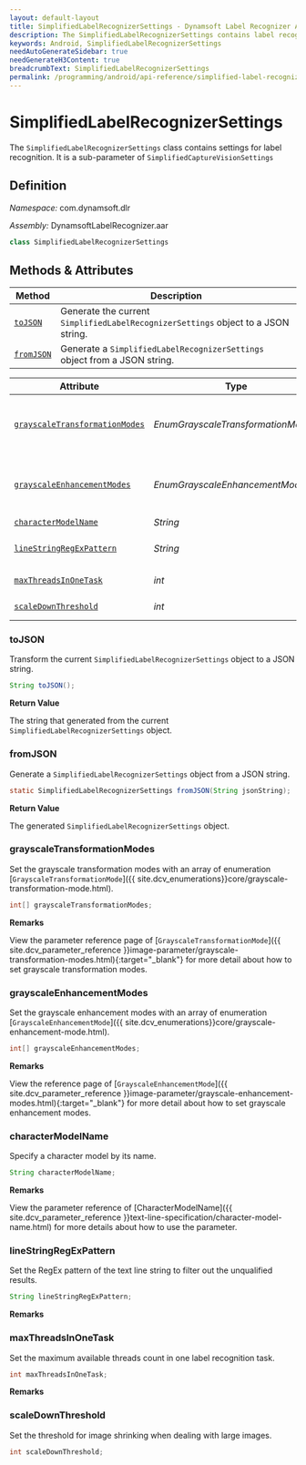 ```yaml
---
layout: default-layout
title: SimplifiedLabelRecognizerSettings - Dynamsoft Label Recognizer Android Edition API Reference
description: The SimplifiedLabelRecognizerSettings contains label recognition setting of Dynamsoft Label Recognizer Android edition
keywords: Android, SimplifiedLabelRecognizerSettings
needAutoGenerateSidebar: true
needGenerateH3Content: true
breadcrumbText: SimplifiedLabelRecognizerSettings
permalink: /programming/android/api-reference/simplified-label-recognizer-settings.html
---
```


# SimplifiedLabelRecognizerSettings

The `SimplifiedLabelRecognizerSettings` class contains settings for label recognition. It is a sub-parameter of `SimplifiedCaptureVisionSettings`

## Definition

*Namespace:* com.dynamsoft.dlr

*Assembly:* DynamsoftLabelRecognizer.aar

```java
class SimplifiedLabelRecognizerSettings
```

## Methods & Attributes

| Method               | Description |
|----------------------|-------------|
| [`toJSON`](#tojson) | Generate the current `SimplifiedLabelRecognizerSettings` object to a JSON string. |
| [`fromJSON`](#fromjson) | Generate a `SimplifiedLabelRecognizerSettings` object from a JSON string. |

| Attribute | Type | Description |
| --------- | ---- | ----------- |
| [`grayscaleTransformationModes`](#grayscaletransformationmodes) | *EnumGrayscaleTransformationMode[]* | Set the grayscale transformation modes with an array of enumeration [`GrayscaleTransformationMode`]({{ site.dcv_enumerations}}core/grayscale-transformation-mode.html). |
| [`grayscaleEnhancementModes`](#grayscaleenhancementmodes) | *EnumGrayscaleEnhancementMode[]* | Set the grayscale enhancement modes with an array of enumeration [`GrayscaleEnhancementMode`]({{ site.dcv_enumerations}}core/grayscale-enhancement-mode.html). |
| [`characterModelName`](#charactermodelname) | *String* | Specify a character model by its name. |
| [`lineStringRegExPattern`](#linestringregexpattern) | *String* | Set the RegEx pattern of the text line string to filter out the unqualified results. |
| [`maxThreadsInOneTask`](#maxthreadsinonetask) | *int* | Set the maximum available threads count in one label recognition task. |
| [`scaleDownThreshold`](#scaledownthreshold) | *int* | Set the threshold for image shrinking when dealing with large images. |

### toJSON

Transform the current `SimplifiedLabelRecognizerSettings` object to a JSON string.

```java
String toJSON();
```

**Return Value**

The string that generated from the current `SimplifiedLabelRecognizerSettings` object.

### fromJSON

Generate a `SimplifiedLabelRecognizerSettings` object from a JSON string.

```java
static SimplifiedLabelRecognizerSettings fromJSON(String jsonString);
```

**Return Value**

The generated `SimplifiedLabelRecognizerSettings` object.

### grayscaleTransformationModes

Set the grayscale transformation modes with an array of enumeration [`GrayscaleTransformationMode`]({{ site.dcv_enumerations}}core/grayscale-transformation-mode.html).

```java
int[] grayscaleTransformationModes;
```

**Remarks**

View the parameter reference page of [`GrayscaleTransformationMode`]({{ site.dcv_parameter_reference }}image-parameter/grayscale-transformation-modes.html){:target="_blank"} for more detail about how to set grayscale transformation modes.

### grayscaleEnhancementModes

Set the grayscale enhancement modes with an array of enumeration [`GrayscaleEnhancementMode`]({{ site.dcv_enumerations}}core/grayscale-enhancement-mode.html).

```java
int[] grayscaleEnhancementModes;
```

**Remarks**

View the reference page of [`GrayscaleEnhancementMode`]({{ site.dcv_parameter_reference }}image-parameter/grayscale-enhancement-modes.html){:target="_blank"} for more detail about how to set grayscale enhancement modes.

### characterModelName

Specify a character model by its name.

```java
String characterModelName;
```

**Remarks**

View the parameter reference of [CharacterModelName]({{ site.dcv_parameter_reference }}text-line-specification/character-model-name.html) for more details about how to use the parameter.

### lineStringRegExPattern

Set the RegEx pattern of the text line string to filter out the unqualified results.

```java
String lineStringRegExPattern;
```

**Remarks**

### maxThreadsInOneTask

Set the maximum available threads count in one label recognition task.

```java
int maxThreadsInOneTask;
```

**Remarks**

### scaleDownThreshold

Set the threshold for image shrinking when dealing with large images.

```java
int scaleDownThreshold;
```
